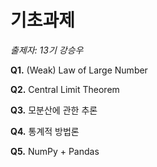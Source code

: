 # 기초과제

*출제자: 13기 강승우*

**Q1.** (Weak) Law of Large Number

**Q2.** Central Limit Theorem

**Q3.** 모분산에 관한 추론

**Q4.** 통계적 방법론

**Q5.** NumPy + Pandas
